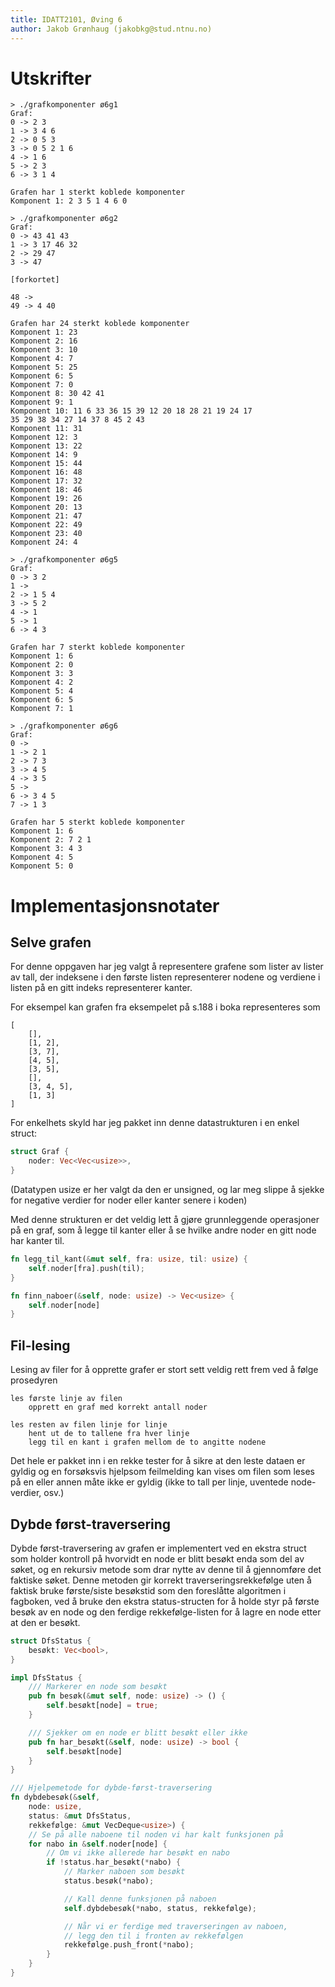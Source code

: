 ```yaml
---
title: IDATT2101, Øving 6
author: Jakob Grønhaug (jakobkg@stud.ntnu.no)
---
```


# Utskrifter

```
> ./grafkomponenter ø6g1
Graf:
0 -> 2 3
1 -> 3 4 6
2 -> 0 5 3
3 -> 0 5 2 1 6
4 -> 1 6
5 -> 2 3
6 -> 3 1 4

Grafen har 1 sterkt koblede komponenter
Komponent 1: 2 3 5 1 4 6 0

> ./grafkomponenter ø6g2
Graf:
0 -> 43 41 43
1 -> 3 17 46 32
2 -> 29 47
3 -> 47

[forkortet]

48 ->
49 -> 4 40

Grafen har 24 sterkt koblede komponenter
Komponent 1: 23 
Komponent 2: 16 
Komponent 3: 10 
Komponent 4: 7 
Komponent 5: 25 
Komponent 6: 5 
Komponent 7: 0 
Komponent 8: 30 42 41 
Komponent 9: 1 
Komponent 10: 11 6 33 36 15 39 12 20 18 28 21 19 24 17
35 29 38 34 27 14 37 8 45 2 43 
Komponent 11: 31 
Komponent 12: 3 
Komponent 13: 22 
Komponent 14: 9 
Komponent 15: 44 
Komponent 16: 48 
Komponent 17: 32 
Komponent 18: 46 
Komponent 19: 26 
Komponent 20: 13 
Komponent 21: 47 
Komponent 22: 49 
Komponent 23: 40 
Komponent 24: 4

> ./grafkomponenter ø6g5
Graf:
0 -> 3 2
1 ->
2 -> 1 5 4
3 -> 5 2
4 -> 1
5 -> 1
6 -> 4 3

Grafen har 7 sterkt koblede komponenter
Komponent 1: 6 
Komponent 2: 0 
Komponent 3: 3 
Komponent 4: 2 
Komponent 5: 4 
Komponent 6: 5 
Komponent 7: 1 

> ./grafkomponenter ø6g6
Graf:
0 ->
1 -> 2 1
2 -> 7 3
3 -> 4 5
4 -> 3 5
5 ->
6 -> 3 4 5
7 -> 1 3

Grafen har 5 sterkt koblede komponenter
Komponent 1: 6 
Komponent 2: 7 2 1 
Komponent 3: 4 3 
Komponent 4: 5 
Komponent 5: 0 
```


# Implementasjonsnotater

## Selve grafen

For denne oppgaven har jeg valgt å representere grafene som lister av lister av tall, der indeksene i den første listen representerer nodene og verdiene i listen på en gitt indeks representerer kanter.

For eksempel kan grafen fra eksempelet på s.188 i boka representeres som 
```
[
    [],
    [1, 2],
    [3, 7],
    [4, 5],
    [3, 5],
    [],
    [3, 4, 5],
    [1, 3]
]
```

For enkelhets skyld har jeg pakket inn denne datastrukturen i en enkel struct:
```rust
struct Graf {
    noder: Vec<Vec<usize>>,
}
```
(Datatypen usize er her valgt da den er unsigned, og lar meg slippe å sjekke for negative verdier for noder eller kanter senere i koden)

Med denne strukturen er det veldig lett å gjøre grunnleggende operasjoner på en graf, som å legge til kanter eller å se hvilke andre noder en gitt node har kanter til.

```rust
fn legg_til_kant(&mut self, fra: usize, til: usize) {
    self.noder[fra].push(til);
}

fn finn_naboer(&self, node: usize) -> Vec<usize> {
    self.noder[node]
}
```

## Fil-lesing

Lesing av filer for å opprette grafer er stort sett veldig rett frem ved å følge prosedyren
```
les første linje av filen
    opprett en graf med korrekt antall noder

les resten av filen linje for linje
    hent ut de to tallene fra hver linje
    legg til en kant i grafen mellom de to angitte nodene
```

Det hele er pakket inn i en rekke tester for å sikre at den leste dataen er gyldig og en forsøksvis hjelpsom feilmelding kan vises om filen som leses på en eller annen måte ikke er gyldig (ikke to tall per linje, uventede node-verdier, osv.)

## Dybde først-traversering

Dybde først-traversering av grafen er implementert ved en ekstra struct som holder kontroll på hvorvidt en node er blitt besøkt enda som del av søket, og en rekursiv metode som drar nytte av denne til å gjennomføre det faktiske søket. Denne metoden gir korrekt traverseringsrekkefølge uten å faktisk bruke første/siste besøkstid som den foreslåtte algoritmen i fagboken, ved å bruke den ekstra status-structen for å holde styr på første besøk av en node og den ferdige rekkefølge-listen for å lagre en node etter at den er besøkt.

```rust
struct DfsStatus {
    besøkt: Vec<bool>,
}

impl DfsStatus {
    /// Markerer en node som besøkt
    pub fn besøk(&mut self, node: usize) -> () {
        self.besøkt[node] = true;
    }

    /// Sjekker om en node er blitt besøkt eller ikke
    pub fn har_besøkt(&self, node: usize) -> bool {
        self.besøkt[node]
    }
}

/// Hjelpemetode for dybde-først-traversering
fn dybdebesøk(&self,
    node: usize,
    status: &mut DfsStatus, 
    rekkefølge: &mut VecDeque<usize>) {
    // Se på alle naboene til noden vi har kalt funksjonen på
    for nabo in &self.noder[node] {
        // Om vi ikke allerede har besøkt en nabo
        if !status.har_besøkt(*nabo) {
            // Marker naboen som besøkt
            status.besøk(*nabo);

            // Kall denne funksjonen på naboen
            self.dybdebesøk(*nabo, status, rekkefølge);

            // Når vi er ferdige med traverseringen av naboen,
            // legg den til i fronten av rekkefølgen
            rekkefølge.push_front(*nabo);
        }
    }
}
```

